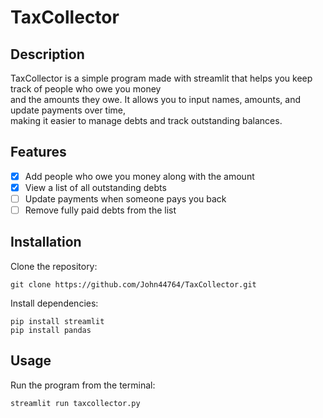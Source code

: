﻿# TaxCollector

## Description

TaxCollector is a simple program made with streamlit that helps you keep track of people who owe you money  
and the amounts they owe. It allows you to input names, amounts, and update payments over time,  
making it easier to manage debts and track outstanding balances.  

## Features

- [x] Add people who owe you money along with the amount
- [x] View a list of all outstanding debts
- [ ] Update payments when someone pays you back
- [ ] Remove fully paid debts from the list

## Installation

Clone the repository:

    git clone https://github.com/John44764/TaxCollector.git

Install dependencies:

    pip install streamlit
    pip install pandas


## Usage

Run the program from the terminal:

    streamlit run taxcollector.py
